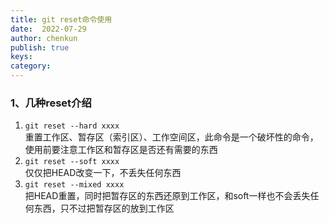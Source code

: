 ```yaml
---
title: git reset命令使用
date:  2022-07-29
author: chenkun
publish: true
keys:
category:
---
```


### 1、几种reset介绍

1. `git reset --hard xxxx`  
重置工作区、暂存区（索引区）、工作空间区，此命令是一个破坏性的命令，使用前要注意工作区和暂存区是否还有需要的东西  
2. `git reset --soft xxxx`  
仅仅把HEAD改变一下，不丢失任何东西  
3. `git reset --mixed xxxx`  
把HEAD重置，同时把暂存区的东西还原到工作区，和soft一样也不会丢失任何东西，只不过把暂存区的放到工作区
